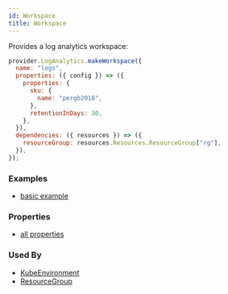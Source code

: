 ```yaml
---
id: Workspace
title: Workspace
---
```


Provides a log analytics workspace:

```js
provider.LogAnalytics.makeWorkspace({
  name: "logs",
  properties: ({ config }) => ({
    properties: {
      sku: {
        name: "pergb2018",
      },
      retentionInDays: 30,
    },
  }),
  dependencies: ({ resources }) => ({
    resourceGroup: resources.Resources.ResourceGroup["rg"],
  }),
});
```

### Examples

- [basic example](https://github.com/grucloud/grucloud/blob/main/examples/azure/container-apps/plantuml/resources.js)

### Properties

- [all properties](https://docs.microsoft.com/en-us/rest/api/loganalytics/workspaces/create-or-update)

### Used By

- [KubeEnvironment](../AppService/KubeEnvironment.md)
- [ResourceGroup](../Resources/ResourceGroup.md)

